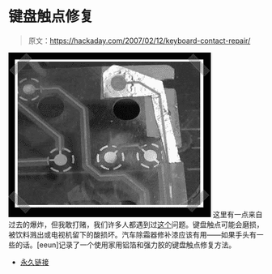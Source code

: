 # 键盘触点修复

> 原文：<https://hackaday.com/2007/02/12/keyboard-contact-repair/>

![](img/97f519bbc823bc726f8f0e1508c2175c.png)
这里有一点来自过去的爆炸，但我敢打赌，我们许多人都遇到过[这个](http://www.applefritter.com/node/19402)问题。键盘触点可能会磨损，被饮料溅出或电视机留下的酸损坏。汽车除霜器修补漆应该有用——如果手头有一些的话。[eeun]记录了一个使用家用铝箔和强力胶的键盘触点修复方法。

*   [永久链接](http://www.applefritter.com/node/19402)